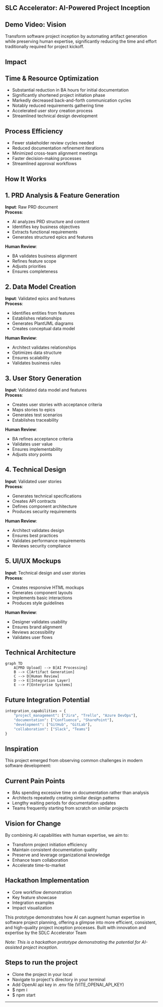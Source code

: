 SLC Accelerator: AI-Powered Project Inception
----------------------------------------------
Demo Video: 
Vision
------

Transform software project inception by automating artifact generation while preserving human expertise, significantly reducing the time and effort traditionally required for project kickoff.

Impact
------

Time & Resource Optimization
----------------------------

*   Substantial reduction in BA hours for initial documentation
*   Significantly shortened project initiation phase
*   Markedly decreased back-and-forth communication cycles
*   Notably reduced requirements gathering time
*   Accelerated user story creation process
*   Streamlined technical design development

Process Efficiency
------------------

*   Fewer stakeholder review cycles needed
*   Reduced documentation refinement iterations
*   Minimized cross-team alignment meetings
*   Faster decision-making processes
*   Streamlined approval workflows

How It Works
------------

1\. PRD Analysis & Feature Generation
-------------------------------------

**Input**: Raw PRD document  
**Process**:

*   AI analyzes PRD structure and content
*   Identifies key business objectives
*   Extracts functional requirements
*   Generates structured epics and features  

**Human Review**:
*   BA validates business alignment
*   Refines feature scope
*   Adjusts priorities
*   Ensures completeness

2\. Data Model Creation
-----------------------

**Input**: Validated epics and features  
**Process**:

*   Identifies entities from features
*   Establishes relationships
*   Generates PlantUML diagrams
*   Creates conceptual data model  

**Human Review**:
*   Architect validates relationships
*   Optimizes data structure
*   Ensures scalability
*   Validates business rules

3\. User Story Generation
-------------------------

**Input**: Validated data model and features  
**Process**:

*   Creates user stories with acceptance criteria
*   Maps stories to epics
*   Generates test scenarios
*   Establishes traceability  

**Human Review**:
*   BA refines acceptance criteria
*   Validates user value
*   Ensures implementability
*   Adjusts story points

4\. Technical Design
--------------------

**Input**: Validated user stories  
**Process**:

*   Generates technical specifications
*   Creates API contracts
*   Defines component architecture
*   Produces security requirements
  
**Human Review**:
*   Architect validates design
*   Ensures best practices
*   Validates performance requirements
*   Reviews security compliance

5\. UI/UX Mockups
-----------------

**Input**: Technical design and user stories  
**Process**:

*   Creates responsive HTML mockups
*   Generates component layouts
*   Implements basic interactions
*   Produces style guidelines  

**Human Review**:
*   Designer validates usability
*   Ensures brand alignment
*   Reviews accessibility
*   Validates user flows

Technical Architecture
----------------------

```text
graph TD
    A[PRD Upload] --> B[AI Processing]
    B --> C[Artifact Generation]
    C --> D[Human Review]
    D --> E[Integration Layer]
    E --> F[Enterprise Systems]
```

Future Integration Potential
----------------------------

```python
integration_capabilities = {
    "project_management": ["Jira", "Trello", "Azure DevOps"],
    "documentation": ["Confluence", "SharePoint"],
    "development": ["GitHub", "GitLab"],
    "collaboration": ["Slack", "Teams"]
}
```

Inspiration
-----------

This project emerged from observing common challenges in modern software development:

Current Pain Points
-------------------

*   BAs spending excessive time on documentation rather than analysis
*   Architects repeatedly creating similar design patterns
*   Lengthy waiting periods for documentation updates
*   Teams frequently starting from scratch on similar projects

Vision for Change
-----------------

By combining AI capabilities with human expertise, we aim to:

*   Transform project initiation efficiency
*   Maintain consistent documentation quality
*   Preserve and leverage organizational knowledge
*   Enhance team collaboration
*   Accelerate time-to-market


Hackathon Implementation
------------------------

*   Core workflow demonstration
*   Key feature showcase
*   Integration examples
*   Impact visualization

This prototype demonstrates how AI can augment human expertise in software project planning, offering a glimpse into more efficient, consistent, and high-quality project inception processes. Built with innovation and expertise by the SDLC Accelerator Team 

_Note: This is a hackathon prototype demonstrating the potential for AI-assisted project inception._


Steps to run the project
------------------------
* Clone the project in your local
* Navigate to project's directory in your terminal
* Add OpenAI api key in .env file (VITE_OPENAI_API_KEY)
* $ npm i
* $ npm start

---
